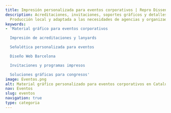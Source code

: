 ```yaml
---
title: Impresión personalizada para eventos corporativos | Repro Disseny
description: Acreditaciones, invitaciones, soportes gráficos y detalles para eventos.
  Producción local y adaptada a las necesidades de agencias y organizadores.
keywords:
- 'Material gráfico para eventos corporativos​

  Impresión de acreditaciones y lanyards​

  Señalética personalizada para eventos​

  Diseño Web Barcelona

  Invitaciones y programas impresos​

  Soluciones gráficas para congresos'
image: Eventos.png
alt: Material gráfico personalizado para eventos corporativos en Cataluña
nav: Eventos
slug: eventos
navigation: true
type: categoria
---
```

